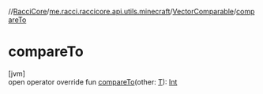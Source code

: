 //[RacciCore](../../../index.md)/[me.racci.raccicore.api.utils.minecraft](../index.md)/[VectorComparable](index.md)/[compareTo](compare-to.md)

# compareTo

[jvm]\
open operator override fun [compareTo](compare-to.md)(other: [T](index.md)): [Int](https://kotlinlang.org/api/latest/jvm/stdlib/kotlin/-int/index.html)
